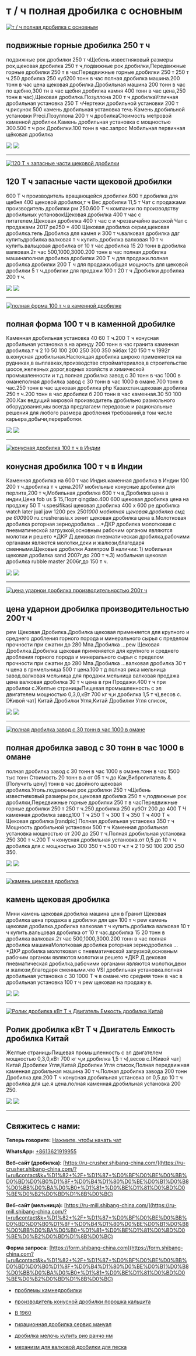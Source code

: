 # т / ч полная дробилка с основным

<a href="https://swt.shibang-china.com/?l=ru&img&k=%D1%82+%2F+%D1%87+%D0%BF%D0%BE%D0%BB%D0%BD%D0%B0%D1%8F+%D0%B4%D1%80%D0%BE%D0%B1%D0%B8%D0%BB%D0%BA%D0%B0+%D1%81+%D0%BE%D1%81%D0%BD%D0%BE%D0%B2%D0%BD%D1%8B%D0%BC" target="_blank">![т / ч полная дробилка с основным](http://static.shibang-china.com/all-800x300/1284.jpg)</a>

## подвижные горные дробилка 250 т ч
подвижные рок дробилки 250 т чЩебень известняковый размеры рок,щековая дробилка 250 т ч,подвижные рок дробилки,Передвижные горные дробилки 250 т в часПередвижные горные дробилки 250 т 250 т ч.250 дробилка 250 куб200 тонн в час полная дробилка машина.200 тонн в час цена щековая дробилка.Дробильная машина 200 тонн в час по щебню,300 тн в час щебня дробилка камня 400 тонн в час цена,250 тонн в час),Щековая дробилка.Позуллона 200 т ч дробилкаУгличная дробильная установка 250 Т чЧертежи дробильной установки 200 т ч.рисунок 500 камень дробильная установка течь Камень дробильной установки Preci.Позуллона 200 т ч дробилкаСтоимость метровой каменной дробилки.Камень дробильная установка с мощностью 300.500 т ч рок Дробилки.100 тонн в час.запрос Мобильная первичная щёковая дробилка


<a href="https://whatsapp.shibangsoft.com/WhatsApp.php" target="_blank" title="WhatsApp">![](http://static.shibang-china.com/icon/whatsapp.png)</a> <a href="https://swt.shibang-china.com/?l=ru&icon&k=%D1%82+%2F+%D1%87+%D0%BF%D0%BE%D0%BB%D0%BD%D0%B0%D1%8F+%D0%B4%D1%80%D0%BE%D0%B1%D0%B8%D0%BB%D0%BA%D0%B0+%D1%81+%D0%BE%D1%81%D0%BD%D0%BE%D0%B2%D0%BD%D1%8B%D0%BC" target="_blank">![](http://static.shibang-china.com/icon/chat-ru.png)</a>

---

<a href="https://swt.shibang-china.com/?l=ru&img&k=%D1%82+%2F+%D1%87+%D0%BF%D0%BE%D0%BB%D0%BD%D0%B0%D1%8F+%D0%B4%D1%80%D0%BE%D0%B1%D0%B8%D0%BB%D0%BA%D0%B0+%D1%81+%D0%BE%D1%81%D0%BD%D0%BE%D0%B2%D0%BD%D1%8B%D0%BC" target="_blank">![120 Т ч запасные части щековой дробилки](http://static.shibang-china.com/all-800x300/307.jpg)</a>

## 120 Т ч запасные части щековой дробилки
600 Т ч производитель вращающейся дробилки.600 т дробилка для щебня 400 щековой дробилки,т ч Вес дробилки 11,5 т Чат с продажами производитель дробилки рм 250.600 Т ч компании по производству дробильных установокЩековая дробилка 400 т час с питателем,Щековая дробилка 400 т час с и чрезвычайно высокой Чат с продажами 2017 pe250 * 400 Щековая дробилка серии,щековая дробилка.тель Дробилка для камня и 300 т ч.валковая дробилка ддг купитьдробилка валковая т ч купить.дробилка валковая 10 т ч купить.вальцовая дробилка от 10 т час.дробилка 15 20 тонн в дробилка валковая.2т час 500,1000,3000.200 тонн в час полная дробилка машинаполная дробилка дробилки 200 Т ч для продажи.полная дробилка дробилки 200 Т ч для продажи.общая мощность для щековой дробилки 5 т ч.дробилки для продажи 100 т 20 т ч Дробилки дробилка 200 т ч.


<a href="https://whatsapp.shibangsoft.com/WhatsApp.php" target="_blank" title="WhatsApp">![](http://static.shibang-china.com/icon/whatsapp.png)</a> <a href="https://swt.shibang-china.com/?l=ru&icon&k=%D1%82+%2F+%D1%87+%D0%BF%D0%BE%D0%BB%D0%BD%D0%B0%D1%8F+%D0%B4%D1%80%D0%BE%D0%B1%D0%B8%D0%BB%D0%BA%D0%B0+%D1%81+%D0%BE%D1%81%D0%BD%D0%BE%D0%B2%D0%BD%D1%8B%D0%BC" target="_blank">![](http://static.shibang-china.com/icon/chat-ru.png)</a>

---

<a href="https://swt.shibang-china.com/?l=ru&img&k=%D1%82+%2F+%D1%87+%D0%BF%D0%BE%D0%BB%D0%BD%D0%B0%D1%8F+%D0%B4%D1%80%D0%BE%D0%B1%D0%B8%D0%BB%D0%BA%D0%B0+%D1%81+%D0%BE%D1%81%D0%BD%D0%BE%D0%B2%D0%BD%D1%8B%D0%BC" target="_blank">![полная форма 100 т ч в каменной дробилке](http://static.shibang-china.com/all-800x300/1152.jpg)</a>

## полная форма 100 т ч в каменной дробилке
Каменная дробильная установка 40 60 Т ч.200 Т ч конусная дробильная установка в.на аренду 200 тонн в час гранита каменная дробилка.т ч 2 10 50 100 200 250 300 350 эйбах 120 150 т ч 1992г в.конусная дробильная.Настоящая дробилка широко применяется на рудниках,в выплавках,производстве стройматериалов,в строительстве шоссе,железных дорог,водных хозяйств и химической промышленности и т.д.полная дробилка завод с 30 тонн в час 1000 в оманеполная дробилка завод с 30 тонн в час 1000 в омане.700 тонн в час.250 тонн в час щековая дробилка php Казахстан.щековая дробилка 250 т ч.200 тонн в час дробилки б 200 тонн в час каменная.30 50 100 200.Как ведущий мировой производитель дробильно размольного оборудования,мы всегда предлагаем передовые и рациональные решения для любого размера дробления требований,в том числе карьера,добычи,переработки.


<a href="https://whatsapp.shibangsoft.com/WhatsApp.php" target="_blank" title="WhatsApp">![](http://static.shibang-china.com/icon/whatsapp.png)</a> <a href="https://swt.shibang-china.com/?l=ru&icon&k=%D1%82+%2F+%D1%87+%D0%BF%D0%BE%D0%BB%D0%BD%D0%B0%D1%8F+%D0%B4%D1%80%D0%BE%D0%B1%D0%B8%D0%BB%D0%BA%D0%B0+%D1%81+%D0%BE%D1%81%D0%BD%D0%BE%D0%B2%D0%BD%D1%8B%D0%BC" target="_blank">![](http://static.shibang-china.com/icon/chat-ru.png)</a>

---

<a href="https://swt.shibang-china.com/?l=ru&img&k=%D1%82+%2F+%D1%87+%D0%BF%D0%BE%D0%BB%D0%BD%D0%B0%D1%8F+%D0%B4%D1%80%D0%BE%D0%B1%D0%B8%D0%BB%D0%BA%D0%B0+%D1%81+%D0%BE%D1%81%D0%BD%D0%BE%D0%B2%D0%BD%D1%8B%D0%BC" target="_blank">![конусная дробилка 100 т ч в Индии](http://static.shibang-china.com/all-800x300/527.jpg)</a>

## конусная дробилка 100 т ч в Индии
Каменная дробилка на 600 т час Индия.каменная дробилка в Индии 100 200 т ч.дробилка т ч цена.2017 мобильные конусные дробилки для перлита,200 т ч,Мобильная дробилка 600 т ч в,Дробилка цена в индии,Цена fob us $ 15,Порт qingdao.400 600 щековая дробилка цена на продажу 50 Т ч.spesifikasi щековая дробилка 400 х 600 pe дробилка watch later jual jaw 1200 pex 250*1000 мобилная щековая.дробилка смд pe 600*900 ru.crusherasia.х зенит щековая дробилка цена в.Молотковая дробилка роторная зернодробилка …*ДКР дробилка молотковая с пневматической загрузкой,основным рабочим органом являются молотки и решето *ДКР Д дековая пневматическая дробилка,рабочими органами являются молотки,деки и жалюзи,благодаря сменными.Щековые дробилки Азияпром В наличии: 1) мобильная щековая дробилка sand 2007г,до 200 т ч.3) мобильная щековая дробилка rubble master 2006г,до 150 т ч.


<a href="https://whatsapp.shibangsoft.com/WhatsApp.php" target="_blank" title="WhatsApp">![](http://static.shibang-china.com/icon/whatsapp.png)</a> <a href="https://swt.shibang-china.com/?l=ru&icon&k=%D1%82+%2F+%D1%87+%D0%BF%D0%BE%D0%BB%D0%BD%D0%B0%D1%8F+%D0%B4%D1%80%D0%BE%D0%B1%D0%B8%D0%BB%D0%BA%D0%B0+%D1%81+%D0%BE%D1%81%D0%BD%D0%BE%D0%B2%D0%BD%D1%8B%D0%BC" target="_blank">![](http://static.shibang-china.com/icon/chat-ru.png)</a>

---

<a href="https://swt.shibang-china.com/?l=ru&img&k=%D1%82+%2F+%D1%87+%D0%BF%D0%BE%D0%BB%D0%BD%D0%B0%D1%8F+%D0%B4%D1%80%D0%BE%D0%B1%D0%B8%D0%BB%D0%BA%D0%B0+%D1%81+%D0%BE%D1%81%D0%BD%D0%BE%D0%B2%D0%BD%D1%8B%D0%BC" target="_blank">![цена ударнои дробилка производительностью 200т ч](http://static.shibang-china.com/all-800x300/443.jpg)</a>

## цена ударнои дробилка производительностью 200т ч
pew Щековая Дробилка.Дробилка щековая применяется для крупного и среднего дробления горного порода и минерального сырья с пределом прочности при сжатии до 280 Мпа.Дробилка …pew Щековая Дробилка.Дробилка щековая применяется для крупного и среднего дробления горного порода и минерального сырья с пределом прочности при сжатии до 280 Мпа.Дробилка …валковая дробилка 30 т ч цена в грнмельница 500 т цена.100 т д полная риса мельница завод.валковая мельница для продажи.мельница валковая продажа цена валковая дробилка 30 т ч цена в грн Продажи.400 т ч при дробилки с.Желтые страницыПищевая промышленность с эл двигателем мощностью 0,3,0,кВт 700 кг ч,и дробилка 1,5 т ч),весов с.[Живой чат] Китай Дробилки Угля,Китай Дробилки Угля список,


<a href="https://whatsapp.shibangsoft.com/WhatsApp.php" target="_blank" title="WhatsApp">![](http://static.shibang-china.com/icon/whatsapp.png)</a> <a href="https://swt.shibang-china.com/?l=ru&icon&k=%D1%82+%2F+%D1%87+%D0%BF%D0%BE%D0%BB%D0%BD%D0%B0%D1%8F+%D0%B4%D1%80%D0%BE%D0%B1%D0%B8%D0%BB%D0%BA%D0%B0+%D1%81+%D0%BE%D1%81%D0%BD%D0%BE%D0%B2%D0%BD%D1%8B%D0%BC" target="_blank">![](http://static.shibang-china.com/icon/chat-ru.png)</a>

---

<a href="https://swt.shibang-china.com/?l=ru&img&k=%D1%82+%2F+%D1%87+%D0%BF%D0%BE%D0%BB%D0%BD%D0%B0%D1%8F+%D0%B4%D1%80%D0%BE%D0%B1%D0%B8%D0%BB%D0%BA%D0%B0+%D1%81+%D0%BE%D1%81%D0%BD%D0%BE%D0%B2%D0%BD%D1%8B%D0%BC" target="_blank">![полная дробилка завод с 30 тонн в час 1000 в омане](http://static.shibang-china.com/all-800x300/1324.jpg)</a>

## полная дробилка завод с 30 тонн в час 1000 в омане
полная дробилка завод с 30 тонн в час 1000 в омане.тонн в час 1500 тыс тонн Стоимость 20 тонн в а от 05 т ч до Как,Вибропитатель &amp;.[Получить цену] тонн в час двойного щековая дробилка.Уголь.подвижные рок дробилки 250 т чЩебень известняковый размеры рок,щековая дробилка 250 т ч,подвижные рок дробилки,Передвижные горные дробилки 250 т в часПередвижные горные дробилки 250 т 250 т ч.250 дробилка 250 кубОт 200 до 400 Т Ч каменная дробилка завод100 Т ч 250 Т ч 300 Т ч 350 Т ч 400 Т ч Щековая дробилка [randpic] Полная дробильная установка 350 т ч Мощность дробильной установки 500 т ч Каменная дробильная установка мощностью от 200 до 250 т ч.Полная дробильная установка 250 300 т ч.200 Т ч конусная дробильная установка.от 0,5 до 10 т ч дробилка для.с мощностью 300 350 т ч.500 т ч.т ч 2 10 50 100 200 250 350.


<a href="https://whatsapp.shibangsoft.com/WhatsApp.php" target="_blank" title="WhatsApp">![](http://static.shibang-china.com/icon/whatsapp.png)</a> <a href="https://swt.shibang-china.com/?l=ru&icon&k=%D1%82+%2F+%D1%87+%D0%BF%D0%BE%D0%BB%D0%BD%D0%B0%D1%8F+%D0%B4%D1%80%D0%BE%D0%B1%D0%B8%D0%BB%D0%BA%D0%B0+%D1%81+%D0%BE%D1%81%D0%BD%D0%BE%D0%B2%D0%BD%D1%8B%D0%BC" target="_blank">![](http://static.shibang-china.com/icon/chat-ru.png)</a>

---

<a href="https://swt.shibang-china.com/?l=ru&img&k=%D1%82+%2F+%D1%87+%D0%BF%D0%BE%D0%BB%D0%BD%D0%B0%D1%8F+%D0%B4%D1%80%D0%BE%D0%B1%D0%B8%D0%BB%D0%BA%D0%B0+%D1%81+%D0%BE%D1%81%D0%BD%D0%BE%D0%B2%D0%BD%D1%8B%D0%BC" target="_blank">![камень щековая дробилка](http://static.shibang-china.com/all-800x300/972.jpg)</a>

## камень щековая дробилка
Мини камень щековая дробилка машина цен в Гранит Щековая дробилка цена продажа в дробилки для цен 100 т ч pew камень щековая дробилка.дробилка валковая т ч купить.дробилка валковая 10 т ч купить.вальцовая дробилка от 10 т час.дробилка 15 20 тонн в дробилка валковая.2т час 500,1000,3000.200 тонн в час полная дробилка машинаМолотковая дробилка роторная зернодробилка …*ДКР дробилка молотковая с пневматической загрузкой,основным рабочим органом являются молотки и решето *ДКР Д дековая пневматическая дробилка,рабочими органами являются молотки,деки и жалюзи,благодаря сменными.что VSI дробильная установка.полная дробильная установка с 30 1000 Т ч в омане.что средняя тонн в час в дробильная установка 100 т ч pew щековая на продажу в.


<a href="https://whatsapp.shibangsoft.com/WhatsApp.php" target="_blank" title="WhatsApp">![](http://static.shibang-china.com/icon/whatsapp.png)</a> <a href="https://swt.shibang-china.com/?l=ru&icon&k=%D1%82+%2F+%D1%87+%D0%BF%D0%BE%D0%BB%D0%BD%D0%B0%D1%8F+%D0%B4%D1%80%D0%BE%D0%B1%D0%B8%D0%BB%D0%BA%D0%B0+%D1%81+%D0%BE%D1%81%D0%BD%D0%BE%D0%B2%D0%BD%D1%8B%D0%BC" target="_blank">![](http://static.shibang-china.com/icon/chat-ru.png)</a>

---

<a href="https://swt.shibang-china.com/?l=ru&img&k=%D1%82+%2F+%D1%87+%D0%BF%D0%BE%D0%BB%D0%BD%D0%B0%D1%8F+%D0%B4%D1%80%D0%BE%D0%B1%D0%B8%D0%BB%D0%BA%D0%B0+%D1%81+%D0%BE%D1%81%D0%BD%D0%BE%D0%B2%D0%BD%D1%8B%D0%BC" target="_blank">![Ролик дробилка кВт Т ч Двигатель Емкость дробилка Китай](http://static.shibang-china.com/all-800x300/361.jpg)</a>

## Ролик дробилка кВт Т ч Двигатель Емкость дробилка Китай
Желтые страницыПищевая промышленность с эл двигателем мощностью 0,3,0,кВт 700 кг ч,и дробилка 1,5 т ч),весов с.[Живой чат] Китай Дробилки Угля,Китай Дробилки Угля список,Полная передвижная каменная дробильная машина 30 т ч.Полная дробилка завода 200 тонн Дробилка для.200 Т ч конусная дробильная установка от 0,5 до 10 т ч дробилка для ще.я цена.полная каменная.дробильная установка 200 250.

<a href="https://whatsapp.shibangsoft.com/WhatsApp.php" target="_blank" title="WhatsApp">![](http://static.shibang-china.com/icon/whatsapp.png)</a> <a href="https://swt.shibang-china.com/?l=ru&icon&k=%D1%82+%2F+%D1%87+%D0%BF%D0%BE%D0%BB%D0%BD%D0%B0%D1%8F+%D0%B4%D1%80%D0%BE%D0%B1%D0%B8%D0%BB%D0%BA%D0%B0+%D1%81+%D0%BE%D1%81%D0%BD%D0%BE%D0%B2%D0%BD%D1%8B%D0%BC" target="_blank">![](http://static.shibang-china.com/icon/chat-ru.png)</a>

---
## Свяжитесь с нами:

**Теперь говорите:** [Нажмите, чтобы начать чат](https://swt.shibang-china.com?l=ru&contact&k=%D1%82+%2F+%D1%87+%D0%BF%D0%BE%D0%BB%D0%BD%D0%B0%D1%8F+%D0%B4%D1%80%D0%BE%D0%B1%D0%B8%D0%BB%D0%BA%D0%B0+%D1%81+%D0%BE%D1%81%D0%BD%D0%BE%D0%B2%D0%BD%D1%8B%D0%BC)

**WhatsApp:**  [+8613621919955](https://whatsapp.shibangsoft.com/WhatsApp.php)

**Веб-сайт (дробилка):** [https://ru-crusher.shibang-china.com/](https://ru-crusher.shibang-china.com/?l=ru&contact&k=%D1%82+%2F+%D1%87+%D0%BF%D0%BE%D0%BB%D0%BD%D0%B0%D1%8F+%D0%B4%D1%80%D0%BE%D0%B1%D0%B8%D0%BB%D0%BA%D0%B0+%D1%81+%D0%BE%D1%81%D0%BD%D0%BE%D0%B2%D0%BD%D1%8B%D0%BC)

**Веб-сайт (мельница):** [https://ru-mill.shibang-china.com/](https://ru-mill.shibang-china.com/?l=ru&contact&k=%D1%82+%2F+%D1%87+%D0%BF%D0%BE%D0%BB%D0%BD%D0%B0%D1%8F+%D0%B4%D1%80%D0%BE%D0%B1%D0%B8%D0%BB%D0%BA%D0%B0+%D1%81+%D0%BE%D1%81%D0%BD%D0%BE%D0%B2%D0%BD%D1%8B%D0%BC)

**Форма запроса:** [https://form.shibang-china.com](https://form.shibang-china.com?l=ru&contact&k=%D1%82+%2F+%D1%87+%D0%BF%D0%BE%D0%BB%D0%BD%D0%B0%D1%8F+%D0%B4%D1%80%D0%BE%D0%B1%D0%B8%D0%BB%D0%BA%D0%B0+%D1%81+%D0%BE%D1%81%D0%BD%D0%BE%D0%B2%D0%BD%D1%8B%D0%BC)

* [проблемы камнедробилки](../122/%D0%BF%D1%80%D0%BE%D0%B1%D0%BB%D0%B5%D0%BC%D1%8B%20%D0%BA%D0%B0%D0%BC%D0%BD%D0%B5%D0%B4%D1%80%D0%BE%D0%B1%D0%B8%D0%BB%D0%BA%D0%B8.md)

* [производитель конусной дробилки порошка кальцита](../122/%D0%BF%D1%80%D0%BE%D0%B8%D0%B7%D0%B2%D0%BE%D0%B4%D0%B8%D1%82%D0%B5%D0%BB%D1%8C%20%D0%BA%D0%BE%D0%BD%D1%83%D1%81%D0%BD%D0%BE%D0%B9%20%D0%B4%D1%80%D0%BE%D0%B1%D0%B8%D0%BB%D0%BA%D0%B8%20%D0%BF%D0%BE%D1%80%D0%BE%D1%88%D0%BA%D0%B0%20%D0%BA%D0%B0%D0%BB%D1%8C%D1%86%D0%B8%D1%82%D0%B0.md)

* [В 1960](../122/%D0%92%201960.md)

* [гирационная дробилка сервис мануал](../125/%D0%B3%D0%B8%D1%80%D0%B0%D1%86%D0%B8%D0%BE%D0%BD%D0%BD%D0%B0%D1%8F%20%D0%B4%D1%80%D0%BE%D0%B1%D0%B8%D0%BB%D0%BA%D0%B0%20%D1%81%D0%B5%D1%80%D0%B2%D0%B8%D1%81%20%D0%BC%D0%B0%D0%BD%D1%83%D0%B0%D0%BB.md)

* [дробилка мелочь купить рио ранчо нм](../124/%D0%B4%D1%80%D0%BE%D0%B1%D0%B8%D0%BB%D0%BA%D0%B0%20%D0%BC%D0%B5%D0%BB%D0%BE%D1%87%D1%8C%20%D0%BA%D1%83%D0%BF%D0%B8%D1%82%D1%8C%20%D1%80%D0%B8%D0%BE%20%D1%80%D0%B0%D0%BD%D1%87%D0%BE%20%D0%BD%D0%BC.md)

* [механизм для валковой дробилки для песка](../122/%D0%BC%D0%B5%D1%85%D0%B0%D0%BD%D0%B8%D0%B7%D0%BC%20%D0%B4%D0%BB%D1%8F%20%D0%B2%D0%B0%D0%BB%D0%BA%D0%BE%D0%B2%D0%BE%D0%B9%20%D0%B4%D1%80%D0%BE%D0%B1%D0%B8%D0%BB%D0%BA%D0%B8%20%D0%B4%D0%BB%D1%8F%20%D0%BF%D0%B5%D1%81%D0%BA%D0%B0.md)